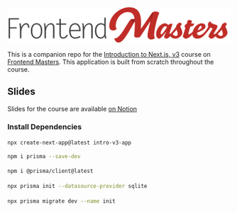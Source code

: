 [![Frontend Masters](./full.png)][fem]

This is a companion repo for the [Introduction to Next.js, v3][course] course on [Frontend Masters][fem]. This application is built from scratch throughout the course.

## Slides
Slides for the course are available [on Notion][slides]

### Install Dependencies
```bash
npx create-next-app@latest intro-v3-app
```

```bash
npm i prisma --save-dev

npm i @prisma/client@latest

npx prisma init --datasource-provider sqlite

npx prisma migrate dev --name init
```

[fem]: https://frontendmasters.com
[course]: https://frontendmasters.com/courses/next-js-v3/
[slides]: https://scottmoss.notion.site/scottmoss/Intro-to-Next-js-V3-6cefbdba58d94e3897dcb8d7e7fc0337
